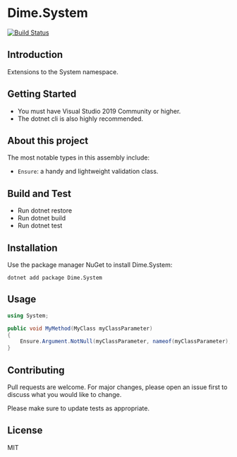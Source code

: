 # Dime.System

[![Build Status](https://dev.azure.com/dimenicsbe/Utilities/_apis/build/status/System%20-%20MASTER%20-%20CI?branchName=master)](https://dev.azure.com/dimenicsbe/Utilities/_build/latest?definitionId=84&branchName=master)

## Introduction

Extensions to the System namespace.

## Getting Started

- You must have Visual Studio 2019 Community or higher.
- The dotnet cli is also highly recommended.

## About this project

The most notable types in this assembly include:

- `Ensure`: a handy and lightweight validation class.

## Build and Test

- Run dotnet restore
- Run dotnet build
- Run dotnet test

## Installation

Use the package manager NuGet to install Dime.System:

`dotnet add package Dime.System`

## Usage

``` csharp
using System;

public void MyMethod(MyClass myClassParameter)
{
    Ensure.Argument.NotNull(myClassParameter, nameof(myClassParameter), "Parameter cannot be null");
}
```

## Contributing

Pull requests are welcome. For major changes, please open an issue first to discuss what you would like to change.

Please make sure to update tests as appropriate.

## License

MIT
